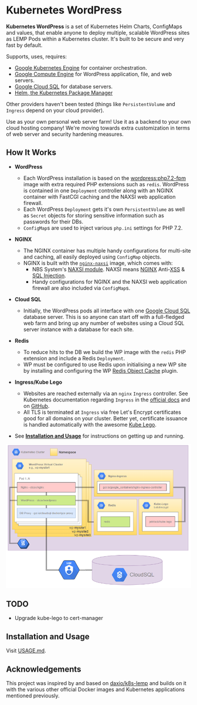 # Kubernetes WordPress
**Kubernetes WordPress** is a set of Kubernetes Helm Charts, ConfigMaps and values, that enable anyone to deploy multiple, scalable WordPress sites as LEMP Pods within a Kubernetes cluster. It's built to be secure and very fast by default.

Supports, uses, requires:
- [Google Kubernetes Engine](https://cloud.google.com/kubernetes-engine/ "Google Kubernetes Engine") for container orchestration.
- [Google Compute Engine](https://cloud.google.com/compute/ "Google Compute Engine") for WordPress application, file, and web servers. 
- [Google Cloud SQL](https://cloud.google.com/sql/ "Google Cloud SQL") for database servers.
- [Helm, the Kubernetes Package Manager](https://helm.sh/)

Other providers haven't been tested (things like `PersistentVolume` and `Ingress` depend on your cloud provider).

Use as your own personal web server farm! Use it as a backend to your own cloud hosting company! We're moving towards extra customization in terms of web server and security hardening measures.

## How It Works
* **WordPress**
  * Each WordPress installation is based on the [wordpress:php7.2-fpm](https://hub.docker.com/r/_/wordpress/ "Official WordPress Docker image") image with extra required PHP extensions such as `redis`. WordPress is contained in one `Deployment` controller along with an NGINX container with FastCGI caching and the NAXSI web application firewall.
  * Each WordPress `Deployment` gets it's own `PersistentVolume` as well as `Secret` objects for storing sensitive information such as passwords for their DBs.
  * `ConfigMap`s are used to inject various `php.ini` settings for PHP 7.2.

* **NGINX**
  * The NGINX container has multiple handy configurations for multi-site and caching, all easily deployed using `ConfigMap` objects.
  * NGINX is built with the [`nginx-naxsi`](https://github.com/chepurko/nginx-naxsi) image, which comes with:
    * NBS System's [NAXSI module](https://github.com/nbs-system/naxsi). NAXSI means [NGINX](http://nginx.org/) Anti-[XSS](https://www.owasp.org/index.php/Cross-site_Scripting_%28XSS%29) & [SQL Injection](https://www.owasp.org/index.php/SQL_injection).
    * Handy configurations for NGINX and the NAXSI web application firewall are also included via `ConfigMap`s.

* **Cloud SQL**
  * Initially, the WordPress pods all interface with one [Google Cloud SQL](https://cloud.google.com/sql/) database server. This is so anyone can start off with a full-fledged web farm and bring up any number of websites using a Cloud SQL server instance with a database for each site.

* **Redis**
  * To reduce hits to the DB we build the WP image with the `redis` PHP extension and include a Redis `Deployment`.
  * WP must be configured to use Redis upon initialising a new WP site by installing and configuring the WP [Redis Object Cache](https://wordpress.org/plugins/redis-cache/ "Redis Object Cache plugin for WordPress") plugin.

* **Ingress/Kube Lego**
  * Websites are reached externally via an `nginx` `Ingress` controller. See Kubernetes documentation regarding `Ingress` in the [official docs](https://kubernetes.io/docs/user-guide/ingress/ "Ingress Resources") and on [GitHub](https://github.com/kubernetes/ingress/blob/master/controllers/nginx/README.md "NGINX Ingress Controller").
  * All TLS is terminated at `Ingress` via free Let's Encrypt certificates good for all domains on your cluster. Better yet, certificate issuance is handled automatically with the awesome [Kube Lego](https://github.com/jetstack/kube-lego "Kube Lego").

* See [**Installation and Usage**](USAGE.md) for instructions on getting up and running.

![Kubernetes WordPress Architecture](k8s-wordpress.png "Kubernetes WordPress Architecture")

## TODO
- Upgrade kube-lego to cert-manager

## Installation and Usage
Visit [USAGE.md](USAGE.md).

## Acknowledgements
This project was inspired by and based on [daxio/k8s-lemp](https://github.com/daxio/k8s-lemp "Kubernetes LEMP Stack") and builds on it with the various other official Docker images and Kubernetes applications mentioned previously.
